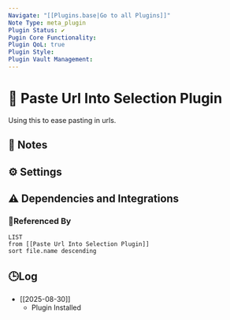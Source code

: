 ```yaml
---
Navigate: "[[Plugins.base|Go to all Plugins]]"
Note Type: meta_plugin
Plugin Status: ✔️
Pugin Core Functionality:
Plugin QoL: true
Plugin Style:
Plugin Vault Management:
---
```

# 🔌 Paste Url Into Selection Plugin

Using this to ease pasting in urls.

## 📝 Notes

## ⚙️ Settings

## ⚠️ Dependencies and Integrations

### 🔗Referenced By

```dataview
LIST
from [[Paste Url Into Selection Plugin]]
sort file.name descending
```

## 🕒Log

- [[2025-08-30]]
	- Plugin Installed
